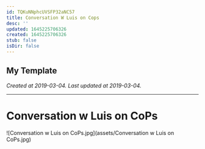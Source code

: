 ```yaml
---
id: TQKuNNphcUVSFP32aNC57
title: Conversation W Luis on Cops
desc: ''
updated: 1645225706326
created: 1645225706326
stub: false
isDir: false
---
```

My Template
---

_Created at 2019-03-04._
_Last updated at 2019-03-04._




---

# Conversation w Luis on CoPs


![Conversation w Luis on CoPs.jpg](assets/Conversation w Luis on CoPs.jpg)

